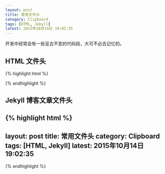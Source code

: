 ```yaml
---
layout: post
title: 常用文件头
category: Clipboard
tags: [HTML, Jekyll]
latest: 2015年10月14日 19:02:35
---
```


开发中经常会有一些亘古不变的代码段，大可不必去记忆的。

HTML 文件头
-

{% highlight html %}
<!DOCTYPE html PUBLIC "-//W3C//DTD HTML 4.01 Transitional//EN" "http://www.w3.org/TR/html4/loose.dtd">

<meta http-equiv="Content-Type" content="text/html; charset=UTF-8">
{% endhighlight %}

Jekyll 博客文章文件头
-

{% highlight html %}
---
layout: post
title: 常用文件头
category: Clipboard
tags: [HTML, Jekyll]
latest: 2015年10月14日 19:02:35
---
{% endhighlight %}
